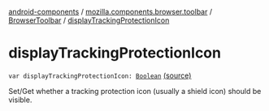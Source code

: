 [android-components](../../index.md) / [mozilla.components.browser.toolbar](../index.md) / [BrowserToolbar](index.md) / [displayTrackingProtectionIcon](./display-tracking-protection-icon.md)

# displayTrackingProtectionIcon

`var displayTrackingProtectionIcon: `[`Boolean`](https://kotlinlang.org/api/latest/jvm/stdlib/kotlin/-boolean/index.html) [(source)](https://github.com/mozilla-mobile/android-components/blob/master/components/browser/toolbar/src/main/java/mozilla/components/browser/toolbar/BrowserToolbar.kt#L440)

Set/Get whether a tracking protection icon (usually a shield icon) should be visible.

